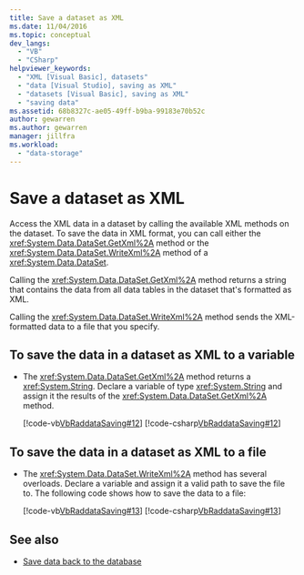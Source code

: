 ```yaml
---
title: Save a dataset as XML
ms.date: 11/04/2016
ms.topic: conceptual
dev_langs:
  - "VB"
  - "CSharp"
helpviewer_keywords:
  - "XML [Visual Basic], datasets"
  - "data [Visual Studio], saving as XML"
  - "datasets [Visual Basic], saving as XML"
  - "saving data"
ms.assetid: 68b8327c-ae05-49ff-b9ba-99183e70b52c
author: gewarren
ms.author: gewarren
manager: jillfra
ms.workload:
  - "data-storage"
---
```

# Save a dataset as XML

Access the XML data in a dataset by calling the available XML methods on the dataset. To save the data in XML format, you can call either the <xref:System.Data.DataSet.GetXml%2A> method or the <xref:System.Data.DataSet.WriteXml%2A> method of a <xref:System.Data.DataSet>.

Calling the <xref:System.Data.DataSet.GetXml%2A> method returns a string that contains the data from all data tables in the dataset that's formatted as XML.

Calling the <xref:System.Data.DataSet.WriteXml%2A> method sends the XML-formatted data to a file that you specify.

## To save the data in a dataset as XML to a variable

- The <xref:System.Data.DataSet.GetXml%2A> method returns a <xref:System.String>. Declare a variable of type <xref:System.String> and assign it the results of the <xref:System.Data.DataSet.GetXml%2A> method.

     [!code-vb[VbRaddataSaving#12](../data-tools/codesnippet/VisualBasic/save-a-dataset-as-xml_1.vb)]
     [!code-csharp[VbRaddataSaving#12](../data-tools/codesnippet/CSharp/save-a-dataset-as-xml_1.cs)]

## To save the data in a dataset as XML to a file

- The <xref:System.Data.DataSet.WriteXml%2A> method has several overloads. Declare a variable and assign it a valid path to save the file to. The following code shows how to save the data to a file:

     [!code-vb[VbRaddataSaving#13](../data-tools/codesnippet/VisualBasic/save-a-dataset-as-xml_2.vb)]
     [!code-csharp[VbRaddataSaving#13](../data-tools/codesnippet/CSharp/save-a-dataset-as-xml_2.cs)]

## See also

- [Save data back to the database](../data-tools/save-data-back-to-the-database.md)